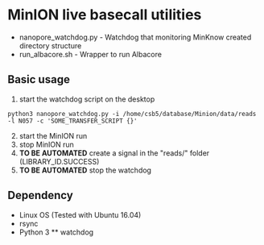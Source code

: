 # MinION live basecall utilities

* nanopore_watchdog.py - Watchdog that monitoring MinKnow created directory structure
* run_albacore.sh - Wrapper to run Albacore

## Basic usage
1. start the watchdog script on the desktop
```
python3 nanopore_watchdog.py -i /home/csb5/database/Minion/data/reads -l N057 -c 'SOME_TRANSFER_SCRIPT {}'
```
2. start the MinION run
3. stop MinION run
4. **TO BE AUTOMATED** create a signal in the "reads/" folder (LIBRARY_ID.SUCCESS)
5. **TO BE AUTOMATED** stop the watchdog 

## Dependency
* Linux OS (Tested with Ubuntu 16.04)
* rsync
* Python 3
** watchdog


